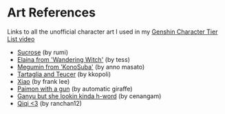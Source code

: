 # Art References
Links to all the unofficial character art I used in my [Genshin Character Tier List video](https://youtu.be/B5tf63YGUDQ)

- [Sucrose](https://danbooru.donmai.us/posts/4438518) (by rumi)
- [Elaina from 'Wandering Witch'](https://danbooru.donmai.us/posts/4330857) (by tess)
- [Megumin from 'KonoSuba'](https://danbooru.donmai.us/posts/4271019) (by anno masato)
- [Tartaglia and Teucer](https://danbooru.donmai.us/posts/4335931) (by kkopoli)
- [Xiao](https://danbooru.donmai.us/posts/4533128) (by frank lee)
- [Paimon with a gun](https://danbooru.donmai.us/posts/4168808) (by automatic giraffe)
- [Ganyu but she lookin kinda h-word](https://danbooru.donmai.us/posts/4560438) (by cenangam)
- [Qiqi <3](https://danbooru.donmai.us/posts/4507843) (by ranchan12)
